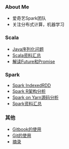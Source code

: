 ### About Me
- 爱奇艺Spark团队
- 关注分布式计算，机器学习

### Scala
- [Java序列化问题](gen/Java序列化问题.html)
- [Scala资料汇总](gen/Scala资料汇总.html)
- [解读Future和Promise](gen/解读Future和Promise.html)

### Spark
- [Spark IndexedRDD](gen/Spark_IndexedRDD.html)
- [Spark R架构分析](gen/Spark_R架构分析.html)
- [Spark on Yarn源码分析](gen/Spark_on_Yarn源码分析.html)
- [Spark资料汇总](gen/Spark资料汇总.html)

### 其他
- [Gitbook的使用](gen/Gitbook的使用.html)
- [Git的使用](gen/Git的使用.html)
- [摘录](gen/摘录.html)

